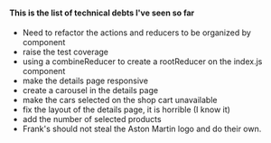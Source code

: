 #### This is the list of technical debts I've seen so far

- Need to refactor the actions and reducers to be organized by component
- raise the test coverage
- using a combineReducer to create a rootReducer on the index.js component
- make the details page responsive
- create a carousel in the details page
- make the cars selected on the shop cart unavailable
- fix the layout of the details page, it is horrible (I know it)
- add the number of selected products
- Frank's should not steal the Aston Martin logo and do their own.